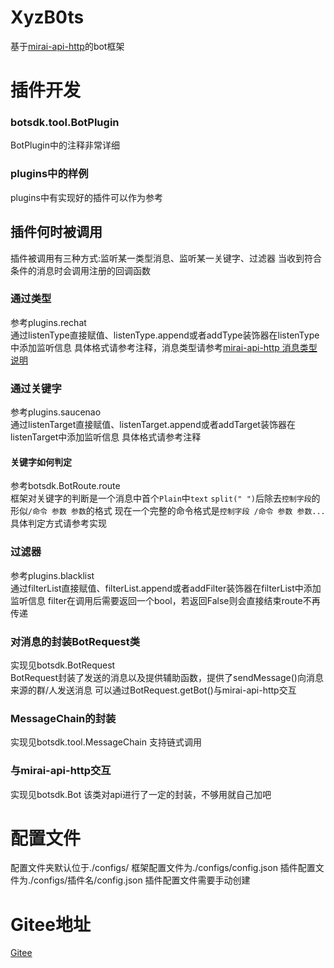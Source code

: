 # XyzB0ts
 基于[mirai-api-http](https://github.com/project-mirai/mirai-api-http)的bot框架


# 插件开发
### botsdk.tool.BotPlugin
 BotPlugin中的注释非常详细


### plugins中的样例
 plugins中有实现好的插件可以作为参考


## 插件何时被调用
 插件被调用有三种方式:监听某一类型消息、监听某一关键字、过滤器
 当收到符合条件的消息时会调用注册的回调函数


### 通过类型
 参考plugins.rechat  
 通过listenType直接赋值、listenType.append或者addType装饰器在listenType中添加监听信息
 具体格式请参考注释，消息类型请参考[mirai-api-http 消息类型说明](https://github.com/project-mirai/mirai-api-http/blob/master/docs/api/MessageType.md)


### 通过关键字
 参考plugins.saucenao  
 通过listenTarget直接赋值、listenTarget.append或者addTarget装饰器在listenTarget中添加监听信息
 具体格式请参考注释


#### 关键字如何判定
 参考botsdk.BotRoute.route  
 框架对关键字的判断是一个消息中首个`Plain`中`text` `split(" ")`后除去`控制字段`的形似`/命令 参数 参数`的格式
 现在一个完整的命令格式是`控制字段 /命令 参数 参数...`
 具体判定方式请参考实现


### 过滤器
 参考plugins.blacklist  
 通过filterList直接赋值、filterList.append或者addFilter装饰器在filterList中添加监听信息
 filter在调用后需要返回一个bool，若返回False则会直接结束route不再传递


### 对消息的封装BotRequest类
 实现见botsdk.BotRequest  
 BotRequest封装了发送的消息以及提供辅助函数，提供了sendMessage()向消息来源的群/人发送消息
 可以通过BotRequest.getBot()与mirai-api-http交互


### MessageChain的封装
 实现见botsdk.tool.MessageChain
 支持链式调用


### 与mirai-api-http交互
 实现见botsdk.Bot
 该类对api进行了一定的封装，不够用就自己加吧


# 配置文件
 配置文件夹默认位于./configs/
 框架配置文件为./configs/config.json
 插件配置文件为./configs/插件名/config.json
 插件配置文件需要手动创建


# Gitee地址
[Gitee](https://gitee.com/d6e3032b/XyzB0ts)